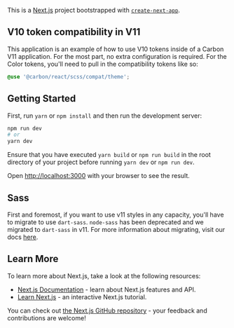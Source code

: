 This is a [Next.js](https://nextjs.org/) project bootstrapped with
[`create-next-app`](https://github.com/vercel/next.js/tree/canary/packages/create-next-app).

## V10 token compatibility in V11

This application is an example of how to use V10 tokens inside of a Carbon V11
application. For the most part, no extra configuration is required. For the
Color tokens, you'll need to pull in the compatibility tokens like so:

```scss
@use '@carbon/react/scss/compat/theme';
```

## Getting Started

First, run `yarn` or `npm install` and then run the development server:

```bash
npm run dev
# or
yarn dev
```

Ensure that you have executed `yarn build` or `npm run build` in the root
directory of your project before running `yarn dev` or `npm run dev`.

Open [http://localhost:3000](http://localhost:3000) with your browser to see the
result.

## Sass

First and foremost, if you want to use v11 styles in any capacity, you'll have
to migrate to use `dart-sass`. `node-sass` has been deprecated and we migrated
to `dart-sass` in v11. For more information about migrating, visit our docs
[here](https://github.com/carbon-design-system/carbon/blob/main/docs/migration/v11.md#changing-from-node-sass-to-sass).

## Learn More

To learn more about Next.js, take a look at the following resources:

- [Next.js Documentation](https://nextjs.org/docs) - learn about Next.js
  features and API.
- [Learn Next.js](https://nextjs.org/learn) - an interactive Next.js tutorial.

You can check out
[the Next.js GitHub repository](https://github.com/vercel/next.js/) - your
feedback and contributions are welcome!

